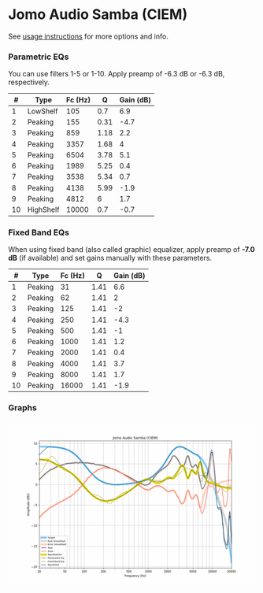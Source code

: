 # Jomo Audio Samba (CIEM)
See [usage instructions](https://github.com/jaakkopasanen/AutoEq#usage) for more options and info.

### Parametric EQs
You can use filters 1-5 or 1-10. Apply preamp of -6.3 dB or -6.3 dB, respectively.

|   # | Type      |   Fc (Hz) |    Q |   Gain (dB) |
|-----|-----------|-----------|------|-------------|
|   1 | LowShelf  |       105 | 0.7  |         6.9 |
|   2 | Peaking   |       155 | 0.31 |        -4.7 |
|   3 | Peaking   |       859 | 1.18 |         2.2 |
|   4 | Peaking   |      3357 | 1.68 |         4   |
|   5 | Peaking   |      6504 | 3.78 |         5.1 |
|   6 | Peaking   |      1989 | 5.25 |         0.4 |
|   7 | Peaking   |      3538 | 5.34 |         0.7 |
|   8 | Peaking   |      4138 | 5.99 |        -1.9 |
|   9 | Peaking   |      4812 | 6    |         1.7 |
|  10 | HighShelf |     10000 | 0.7  |        -0.7 |

### Fixed Band EQs
When using fixed band (also called graphic) equalizer, apply preamp of **-7.0 dB** (if available) and set gains manually with these parameters.

|   # | Type    |   Fc (Hz) |    Q |   Gain (dB) |
|-----|---------|-----------|------|-------------|
|   1 | Peaking |        31 | 1.41 |         6.6 |
|   2 | Peaking |        62 | 1.41 |         2   |
|   3 | Peaking |       125 | 1.41 |        -2   |
|   4 | Peaking |       250 | 1.41 |        -4.3 |
|   5 | Peaking |       500 | 1.41 |        -1   |
|   6 | Peaking |      1000 | 1.41 |         1.2 |
|   7 | Peaking |      2000 | 1.41 |         0.4 |
|   8 | Peaking |      4000 | 1.41 |         3.7 |
|   9 | Peaking |      8000 | 1.41 |         1.7 |
|  10 | Peaking |     16000 | 1.41 |        -1.9 |

### Graphs
![](./Jomo%20Audio%20Samba%20(CIEM).png)
